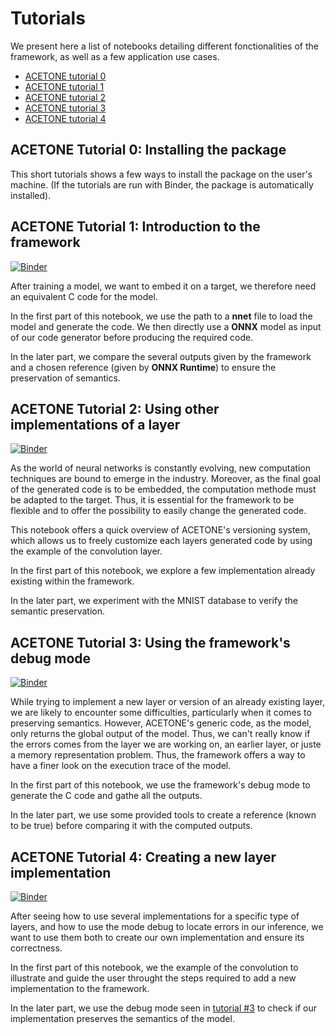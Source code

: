 # Tutorials

We present here a list of notebooks detailing different fonctionalities of the framework, as well as a few application use cases.

* [ACETONE tutorial 0](./tutorial0_installing_acetone.ipynb)
* [ACETONE tutorial 1](./tutorial1_introduction.ipynb)
* [ACETONE tutorial 2](./tutorial2_using_variants.ipynb)
* [ACETONE tutorial 3](./tutorial3_using_debug_mode.ipynb)
* [ACETONE tutorial 4](./tutorial4_new_variants.ipynb)


## ACETONE Tutorial 0: Installing the package

This short tutorials shows a few ways to install the package on the user's machine. (If the tutorials are run with Binder, the package is automatically installed).



## ACETONE Tutorial 1: Introduction to the framework

[![Binder](https://mybinder.org/badge_logo.svg)](https://mybinder.org/v2/gh/onera/acetone/main?urlpath=%2Fdoc%2Ftree%2Ftutorials%2Ftutorial1_introduction.ipynb)

After training a model, we want to embed it on a target, we therefore need an equivalent C code for the model.

In the first part of this notebook, we use the path to a **nnet** file to load the model and generate the code. We then directly use a **ONNX** model as input of our code generator before producing the required code.

In the later part, we compare the several outputs given by the framework and a chosen reference (given by **ONNX Runtime**) to ensure the preservation of semantics.



## ACETONE Tutorial 2: Using other implementations of a layer

[![Binder](https://mybinder.org/badge_logo.svg)](https://mybinder.org/v2/gh/onera/acetone/main?urlpath=%2Fdoc%2Ftree%2Ftutorials%2Ftutorial2_using_variants.ipynb)

As the world of neural networks is constantly evolving, new computation techniques are bound to emerge in the industry. Moreover, as the final goal of the generated code is to be embedded, the computation methode must be adapted to the target. Thus, it is essential for the framework to be flexible and to offer the possibility to easily change the generated code.

This notebook offers a quick overview of ACETONE's versioning system, which allows us to freely customize each layers generated code by using the example of the convolution layer.  

In the first part of this notebook, we explore a few implementation already existing within the framework.

In the later part, we experiment with the MNIST database to verify the semantic preservation.



## ACETONE Tutorial 3: Using the framework's debug mode

[![Binder](https://mybinder.org/badge_logo.svg)](https://mybinder.org/v2/gh/onera/acetone/main?urlpath=%2Fdoc%2Ftree%2Ftutorials%2Ftutorial3_using_debug_mode.ipynb)

While trying to implement a new layer or version of an already existing layer, we are likely to encounter some difficulties, particularly when it comes to preserving semantics. However, ACETONE's generic code, as the model, only returns the global output of the model. Thus, we can't really know if the errors comes from the layer we are working on, an earlier layer, or juste a memory representation problem. Thus, the framework offers a way to have a finer look on the execution trace of the model.

In the first part of this notebook, we use the framework's debug mode to generate the C code and gathe all the outputs.

In the later part, we use some provided tools to create a reference (known to be true) before comparing it with the computed outputs.



 ## ACETONE Tutorial 4: Creating a new layer implementation

[![Binder](https://mybinder.org/badge_logo.svg)](https://mybinder.org/v2/gh/onera/acetone/main?urlpath=%2Fdoc%2Ftree%2Ftutorials%2Ftutorial4_new_variants.ipynb)

After seeing how to use several implementations for a specific type of layers, and how to use the mode debug to locate errors in our inference, we want to use them both to create our own implementation and ensure its correctness. 

In the first part of this notebook, we the example of the convolution to illustrate and guide the user throught the steps required to add a new implementation to the framework.

In the later part, we use the debug mode seen in [tutorial #3](./tutorial3_using_debug_mode.ipynb) to check if our implementation preserves the semantics of the model.